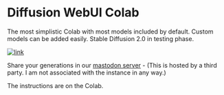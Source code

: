# Diffusion WebUI Colab
The most simplistic Colab with most models included by default. Custom models can be added easily. Stable Diffusion 2.0 in testing phase.

[![link](https://colab.research.google.com/assets/colab-badge.svg)](https://colab.research.google.com/github/acheong08/Diffusion-ColabUI/blob/main/Diffusion_WebUI.ipynb)

Share your generations in our [mastodon server](https://social.duti.tech/) - (This is hosted by a third party. I am not associated with the instance in any way.)

The instructions are on the Colab.


